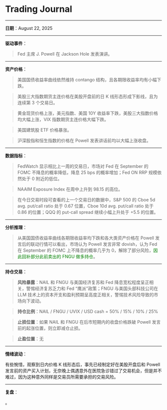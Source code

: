 # Trading Journal

---

**日期**：August 22, 2025

---

**驱动事件**：

> Fed 主席 J. Powell 在 Jackson Hole 发表演讲。

---

**资产价格**：

> 美国国债收益率曲线依然维持 contango 结构，且各期限收益率均有小幅下跌。

> 美股三大指数期货主连价格在美股开盘前的日 K 线形态形成下影线，且为连续第 3 个交易日。

> 黄金现货价格上涨，美元指数、美国 10Y 收益率下跌，美股三大指数价格均大幅上涨，VIX 指数期货主连价格大幅下跌。

> 美国建筑股 ETF 价格暴涨。

> 沪深股指和恒生指数的价格在 Powell 发表讲话前均以大幅上涨收盘。

---

**数据指标**：

> FedWatch 显示相比上一周的交易日，市场对 Fed 在 September 的 FOMC 不降息的概率降低，降息 25 bps 的概率增加；Fed ON RRP 规模依然处于 0 附近的低位。

> NAAIM Exposure Index 在周中上升到 98.15 的高位。

> 在今日交易时段可查看的上一个交易日的数据中，S&P 500 的 Cboe 5d avg. put/call ratio 处于 0.67 位置，Cboe 10d avg. put/call ratio 处于 0.86 的位置；QQQ 的 put-call spread 继续小幅上升处于 +5.5 的位置。

---

**分析推理**：

> 从美国国债收益率曲线各期限收益率均下跌和各大类资产价格在 Powell 发言后的联动行情可以看出，市场认为 Powell 发言非常 dovish，认为 Fed 在 September 的 FOMC 上不降息的概率几乎为 0，解除了部分风险，<span style="color: green;">因此回补部分此前卖出的 FNGU 做多持仓</span>。

---

**持仓交易**：

> **风险暴露**：NAIL 和 FNGU 与美国经济复苏和 Fed 降息宽松程度呈正相关，警惕经济复苏乏力和 Fed “鹰派”政策；FNGU 与美国头部科技公司在 LLM 技术上的资本开支和盈利预期呈高度正相关，警惕技术风险导致的市场向下波动。

> **持仓比例**：NAIL / FNGU / UVIX / USD cash = 50% / 15% / 10% / 25%

> **止损位置**：如果 NAIL 和 FNGU 在后市短期内的收盘价格跌破 Powell 发言前的起涨位置，则立即减仓止损。

> **止盈位置**：无

---

**情绪波动**：

有些惋惜，观察到日内价格 K 线形态后，事先已经制定好在美股开盘后和 Powell 发言前的资产买入计划，无奈晚上偶遇意外在医院急诊错过了交易机会，但是并不难过，因为这种意外同样是交易员所需要承担的交易风险。

---

**复盘**：

<mark></mark>。
